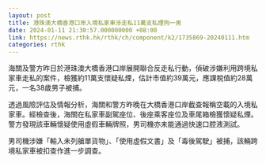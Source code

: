 ```yaml
---
layout: post
title: 港珠澳大橋香港口岸入境私家車涉走私11萬支私煙拘一男
date: 2024-01-11 21:30:57.000000000 +08:00
link: https://news.rthk.hk/rthk/ch/component/k2/1735869-20240111.htm
categories: rthk
---
```


海關及警方昨日於港珠澳大橋香港口岸展開聯合反走私行動，偵破涉嫌利用跨境私家車走私的案件，檢獲約11萬支懷疑私煙，估計市值約39萬元，應課稅值約28萬元，一名38歲男子被捕。

透過風險評估及情報分析，海關和警方昨晚在大橋香港口岸截查報稱空載的入境私家車。經檢查後，海關在私家車副駕座位、後座乘客座位及車尾箱檢獲懷疑私煙。警方發現該車輛懷疑使用虛假車輛牌照，男司機亦未能通過快速口腔液測試。

男司機涉嫌「輸入未列艙單貨物」、「使用虛假文書」及「毒後駕駛」被捕，該輛跨境私家車被扣查作進一步調查。
